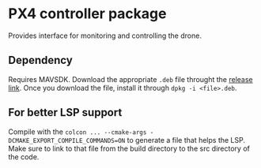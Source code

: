 # PX4 controller package
Provides interface for monitoring and controlling the drone.
## Dependency
Requires MAVSDK. 
Download the appropriate `.deb` file throught the [release link](https://github.com/mavlink/MAVSDK/releases/tag/v2.12.11). Once you download the file, install it through `dpkg -i <file>.deb`.
## For better LSP support
Compile with the `colcon ... --cmake-args -DCMAKE_EXPORT_COMPILE_COMMANDS=ON` to generate a file that helps the LSP. Make sure to link to that file from the build directory to the src directory of the code.
